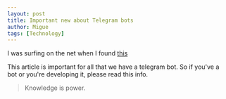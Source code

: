 ```yaml
---
layout: post
title: Important new about Telegram bots
author: Migue
tags: [Technology]
---
```


I was surfing on the net when I found [this](https://www.wired.com/story/telegram-bots-tls-encryption/)

This article is important for all that we have a telegram bot. So if you've a bot or  you're developing it, please read this info.

> Knowledge is power.